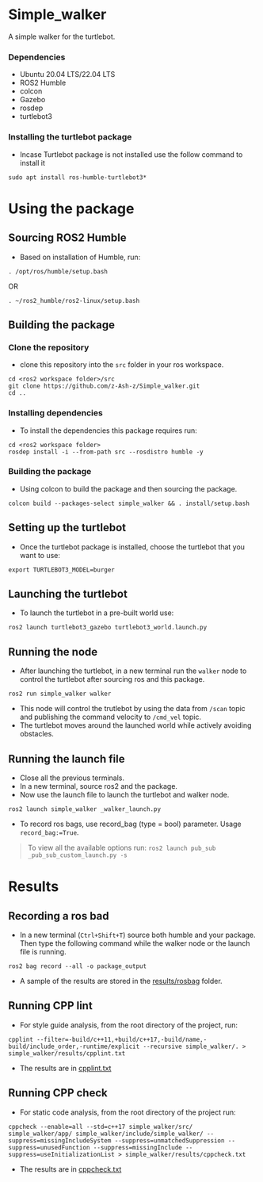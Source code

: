 # Simple_walker
A simple walker for the turtlebot. 

### Dependencies  
- Ubuntu 20.04 LTS/22.04 LTS
- ROS2 Humble
- colcon
- Gazebo
- rosdep
- turtlebot3

### Installing the turtlebot package
- Incase Turtlebot package is not installed use the follow command to install it
```
sudo apt install ros-humble-turtlebot3*
```

# Using the package

## Sourcing ROS2 Humble
- Based on installation of Humble, run:
```
. /opt/ros/humble/setup.bash
```
OR
```
. ~/ros2_humble/ros2-linux/setup.bash
```

## Building the package

### Clone the repository
- clone this repository into the `src` folder in your ros workspace.
```
cd <ros2 workspace folder>/src
git clone https://github.com/z-Ash-z/Simple_walker.git
cd ..
```

### Installing dependencies
- To install the dependencies this package requires run:
```
cd <ros2 workspace folder>
rosdep install -i --from-path src --rosdistro humble -y
```

### Building the package
- Using colcon to build the package and then sourcing the package.
```
colcon build --packages-select simple_walker && . install/setup.bash 
```

## Setting up the turtlebot
- Once the turtlebot package is installed, choose the turtlebot that you want to use:
```
export TURTLEBOT3_MODEL=burger
```

## Launching the turtlebot
- To launch the turtlebot in a pre-built world use:
```
ros2 launch turtlebot3_gazebo turtlebot3_world.launch.py
```

## Running the node
- After launching the turtlebot, in a new terminal run the `walker` node to control the turtlebot after sourcing ros and this package.
```
ros2 run simple_walker walker
```
- This node will control the trutlebot by using the data from `/scan` topic and publishing the command velocity to `/cmd_vel` topic.
- The turtlebot moves around the launched world while actively avoiding obstacles.

## Running the launch file
- Close all the previous terminals.
- In a new terminal, source ros2 and the package.
- Now use the launch file to launch the turtlebot and walker node.
```
ros2 launch simple_walker _walker_launch.py
```
- To record ros bags, use record_bag (type = bool) parameter. Usage `record_bag:=True`.
> To view all the available options run: ```ros2 launch pub_sub _pub_sub_custom_launch.py -s```

# Results

## Recording a ros bad
- In a new terminal (`Ctrl+Shift+T`) source both humble and your package. Then type the following command while the walker node or the launch file is running.
```
ros2 bag record --all -o package_output
```
- A sample of the results are stored in the [results/rosbag](/simple_walker/results/rosbag) folder. 

## Running CPP lint
- For style guide analysis, from the root directory of the project, run:
```
cpplint --filter=-build/c++11,+build/c++17,-build/name,-build/include_order,-runtime/explicit --recursive simple_walker/. > simple_walker/results/cpplint.txt
```
- The results are in [cpplint.txt](/simple_walker/results/cpplint.txt)

## Running CPP check
- For static code analysis, from the root directory of the project run:
```
cppcheck --enable=all --std=c++17 simple_walker/src/ simple_walker/app/ simple_walker/include/simple_walker/ --suppress=missingIncludeSystem --suppress=unmatchedSuppression --suppress=unusedFunction --suppress=missingInclude --suppress=useInitializationList > simple_walker/results/cppcheck.txt
```
- The results are in [cppcheck.txt](/simple_walker/results/cppcheck.txt)